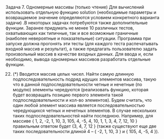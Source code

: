 Задача 7. Одномерные массивы (только чтение)
Для вычислений использовать отдельную функцию solution (необходимые параметры и
возвращаемое значение определяются условием конкретного варианта задачи) .В некоторых
задачах потребуются также дополнительные функции.
Заранее придумать не менее 10 различных тестов, охватывающих как типичные, так и
все возможные граничные (наиболее невероятные и показательные) ситуации.  Программа
при запуске должна прогонять эти тесты (для каждого теста распечатывать входной массив и
результат),  а  также  предлагать  пользователю  задать  произвольный  массив  в  качестве
входных данных.
Для ввода и, если необходимо, вывода одномерных массивов  разработать отдельные
функции.  


22. (*) Вводится массив целых чисел. Найти самую длинную подпоследовательность подряд
     идущих  элементов  массива,  такую  что  в  данной  подпоследовательности  четные  и
     нечетные  (по  модулю)  элементы  чередуются  (реализовать  функцию,  которая  будет
     возвращать  позицию  первого  элемента  такой  подпоследовательности  и  кол-во
     элементов).  Будем  считать,  что  один  любой  элемент  массива  является
     последовательностью  чередующихся  четных  и  нечетных  элементов.  В  случае
     нескольких таких подпоследовательностей найти последнюю. Например, для массиве {
     1, 2, -2, 1, 10, 3, 105, 4, -5, 4, 10, 1, 1, 3, 4, 7, 12, 10 } правильным ответом будет {3, 4, 7,
     12 } (также существуют еще две таких последовательности длиной 4 – { -2, 1, 10, 3 } и {
     105, 4, -5, 4 }).